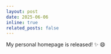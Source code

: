 ```yaml
---
layout: post
date: 2025-06-06
inline: true
related_posts: false
---
```


My personal homepage is released! :sparkles: :smile:
